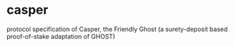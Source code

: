 # casper
protocol specification of Casper, the Friendly Ghost (a surety-deposit based proof-of-stake adaptation of GHOST)
